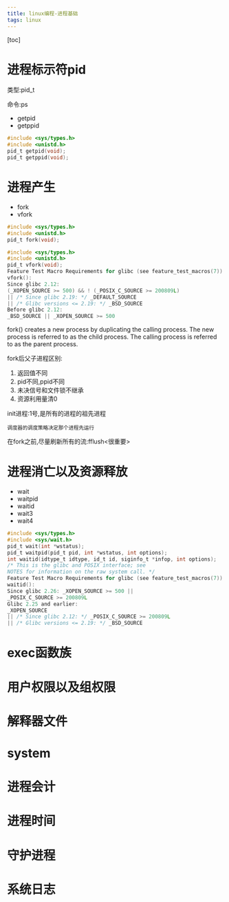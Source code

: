 ```yaml
---
title: linux编程-进程基础
tags: linux
---
```


[toc]

# 进程标示符pid

类型:pid_t

命令:ps

- getpid
- getppid

```c
#include <sys/types.h>
#include <unistd.h>
pid_t getpid(void);
pid_t getppid(void);
```

# 进程产生

- fork
- vfork

```c
#include <sys/types.h>
#include <unistd.h>
pid_t fork(void);
```

```c
#include <sys/types.h>
#include <unistd.h>
pid_t vfork(void);
Feature Test Macro Requirements for glibc (see feature_test_macros(7)):
vfork():
Since glibc 2.12:
(_XOPEN_SOURCE >= 500) && ! (_POSIX_C_SOURCE >= 200809L)
|| /* Since glibc 2.19: */ _DEFAULT_SOURCE
|| /* Glibc versions <= 2.19: */ _BSD_SOURCE
Before glibc 2.12:
_BSD_SOURCE || _XOPEN_SOURCE >= 500
```

fork()  creates  a new process by duplicating the calling process.  The
       new process is referred to as the child process.  The  calling  process
       is referred to as the parent process.

fork后父子进程区别:

1. 返回值不同
2. pid不同,ppid不同
3. 未决信号和文件锁不继承
4. 资源利用量清0

init进程:1号,是所有的进程的祖先进程

`调度器的调度策略决定那个进程先运行`

在fork之前,尽量刷新所有的流:fflush<很重要>

# 进程消亡以及资源释放

- wait
- waitpid
- waitid
- wait3
- wait4

```c
#include <sys/types.h>
#include <sys/wait.h>
pid_t wait(int *wstatus);
pid_t waitpid(pid_t pid, int *wstatus, int options);
int waitid(idtype_t idtype, id_t id, siginfo_t *infop, int options);
/* This is the glibc and POSIX interface; see
NOTES for information on the raw system call. */
Feature Test Macro Requirements for glibc (see feature_test_macros(7)):
waitid():
Since glibc 2.26: _XOPEN_SOURCE >= 500 ||
_POSIX_C_SOURCE >= 200809L
Glibc 2.25 and earlier:
_XOPEN_SOURCE
|| /* Since glibc 2.12: */ _POSIX_C_SOURCE >= 200809L
|| /* Glibc versions <= 2.19: */ _BSD_SOURCE
```



# exec函数族

# 用户权限以及组权限

# 解释器文件

# system

# 进程会计

# 进程时间

# 守护进程

# 系统日志